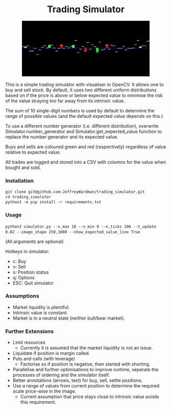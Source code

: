 <div align="center">

# Trading Simulator

![](images/example.gif)

</div>

This is a simple trading simulator with visualiser in OpenCV. It allows one to buy and sell stock. By default, it uses two different uniform distributions based on if the price is above or below expected value to minimise the risk of the value straying too far away from its intrinsic value.

The sum of 10 single-digit numbers is used by default to determine the range of possible values (and the default expected value depends on this.)

To use a different number generator (i.e. different distribution), overwrite Simulator.number_generator and Simulator.get_expected_value function to replace the number generator and its expected value.

Buys and sells are coloured green and red (respectively) regardless of value relative to expected value.

All trades are logged and stored into a CSV with columns for the value when bought and sold.

### Installation

```
git clone git@github.com:JeffreyWardman/trading_simulator.git
cd trading_simulator
python3 -m pip install -r requirements.txt
```

### Usage

`python3 simulator.py --n_max 10 --n_min 0 --n_ticks 100 --t_update 0.02 --image_shape 250,1000 --show_expected_value_line True`

(All arguments are optional)

Hotkeys in simulator:

- c: Buy
- v: Sell
- s: Position status
- q: Options
- ESC: Quit simulator

### Assumptions

- Market liquidity is plentiful.
- Intrinsic value is constant.
- Market is in a neutral state (neither bull/bear market).

### Further Extensions

- Limit resources
  - Currently it is assumed that the market liquidity is not an issue.
- Liquidate if position is margin called.
- Puts and calls (with leverage)
  - Factorise so if position is negative, then started with shorting.
- Parallelise and further optimisations to improve runtime, seperate the processes of ordering and the simulator itself.
- Better annotations (arrows, text) for buy, sell, settle positions.
- Use a range of values from current position to determine the required scale price-wise in the image.
  - Current assumption that price stays close to intrinsic value avoids this requirement.
